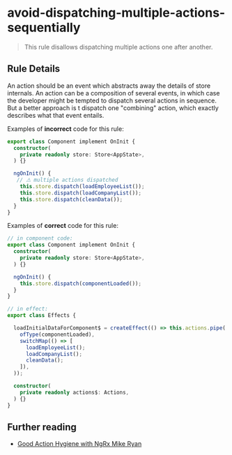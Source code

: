 # avoid-dispatching-multiple-actions-sequentially

> This rule disallows dispatching multiple actions one after another.

## Rule Details

An action should be an event which abstracts away the details of store internals.
An action can be a composition of several events, in which case the developer might be tempted to dispatch several actions in sequence. But a better approach is t dispatch one "combining" action, which exactly describes what that event entails.

Examples of **incorrect** code for this rule:

```ts
export class Component implement OnInit {
  constructor(
    private readonly store: Store<AppState>,
  ) {}

  ngOnInit() {
   // ⚠ multiple actions dispatched
    this.store.dispatch(loadEmployeeList());
    this.store.dispatch(loadCompanyList());
    this.store.dispatch(cleanData());
  }
}
```

Examples of **correct** code for this rule:

```ts
// in component code:
export class Component implement OnInit {
  constructor(
    private readonly store: Store<AppState>,
  ) {}

  ngOnInit() {
    this.store.dispatch(componentLoaded());
  }
}

// in effect:
export class Effects {

  loadInitialDataForComponent$ = createEffect(() => this.actions.pipe(
    ofType(componentLoaded),
    switchMap(() => [
      loadEmployeeList();
      loadCompanyList();
      cleanData();
    ]),
  ));

  constructor(
    private readonly actions$: Actions,
  ) {}
}
```

## Further reading

- [Good Action Hygiene with NgRx Mike Ryan](https://www.youtube.com/watch?v=JmnsEvoy-gY)
